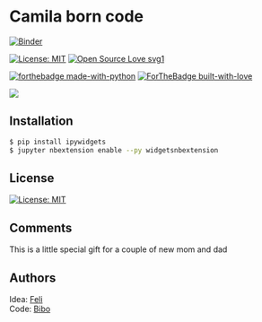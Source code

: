 # Camila born code

[![Binder](https://mybinder.org/badge_logo.svg)](https://bit.ly/vicentewasborn)

[![License: MIT](https://img.shields.io/badge/License-MIT-yellow.svg)](https://opensource.org/licenses/MIT) [![Open Source Love svg1](https://badges.frapsoft.com/os/v1/open-source.svg?v=103)](https://github.com/ellerbrock/open-source-badges/)
  
[![forthebadge made-with-python](http://ForTheBadge.com/images/badges/made-with-python.svg)](https://www.python.org/)
[![ForTheBadge built-with-love](http://ForTheBadge.com/images/badges/built-with-love.svg)](https://GitHub.com/brivadeneira/)

![](https://media0.giphy.com/media/GKyCgQROwWRx6g5kpm/giphy.gif?cid=790b76112ce4c9817ce9faf18b90e31b384420d42253c10e&rid=giphy.gif&ct=g)

## Installation

```sh
$ pip install ipywidgets
$ jupyter nbextension enable --py widgetsnbextension
```

## License 
[![License: MIT](https://img.shields.io/badge/License-MIT-yellow.svg)](https://opensource.org/licenses/MIT)

## Comments
This is a little special gift for a couple of new mom and dad

## Authors
Idea: [Feli](https://twitter.com/lisax525)  
Code: [Bibo](https://twitter.com/31b1ana)  